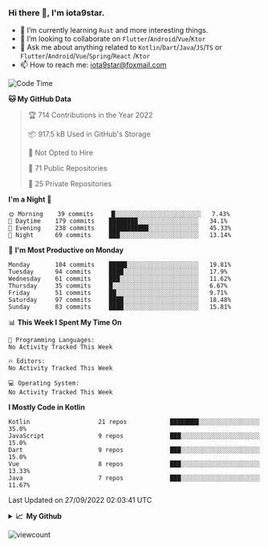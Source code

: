 ### Hi there 👋, I'm iota9star.

- 🌱 I’m currently learning `Rust` and more interesting things.
- 👯 I’m looking to collaborate on `Flutter`/`Android`/`Vue`/`Ktor`
- 💬 Ask me about anything related to `Kotlin`/`Dart`/`Java`/`JS`/`TS` or `Flutter`/`Android`/`Vue`/`Spring`/`React`
  /`Ktor`
- 📫 How to reach me: [iota9star@foxmail.com](iota9star@foxmail.com)



<!--START_SECTION:waka-->
![Code Time](http://img.shields.io/badge/Code%20Time-3%2C090%20hrs%2054%20mins-blue)

**🐱 My GitHub Data** 

> 🏆 714 Contributions in the Year 2022
 > 
> 📦 917.5 kB Used in GitHub's Storage 
 > 
> 🚫 Not Opted to Hire
 > 
> 📜 71 Public Repositories 
 > 
> 🔑 25 Private Repositories  
 > 
**I'm a Night 🦉** 

```text
🌞 Morning    39 commits     █░░░░░░░░░░░░░░░░░░░░░░░░   7.43% 
🌆 Daytime    179 commits    ████████░░░░░░░░░░░░░░░░░   34.1% 
🌃 Evening    238 commits    ███████████░░░░░░░░░░░░░░   45.33% 
🌙 Night      69 commits     ███░░░░░░░░░░░░░░░░░░░░░░   13.14%

```
📅 **I'm Most Productive on Monday** 

```text
Monday       104 commits    █████░░░░░░░░░░░░░░░░░░░░   19.81% 
Tuesday      94 commits     ████░░░░░░░░░░░░░░░░░░░░░   17.9% 
Wednesday    61 commits     ███░░░░░░░░░░░░░░░░░░░░░░   11.62% 
Thursday     35 commits     █░░░░░░░░░░░░░░░░░░░░░░░░   6.67% 
Friday       51 commits     ██░░░░░░░░░░░░░░░░░░░░░░░   9.71% 
Saturday     97 commits     ████░░░░░░░░░░░░░░░░░░░░░   18.48% 
Sunday       83 commits     ████░░░░░░░░░░░░░░░░░░░░░   15.81%

```


📊 **This Week I Spent My Time On** 

```text
💬 Programming Languages: 
No Activity Tracked This Week

🔥 Editors: 
No Activity Tracked This Week

💻 Operating System: 
No Activity Tracked This Week

```

**I Mostly Code in Kotlin** 

```text
Kotlin                   21 repos            ████████░░░░░░░░░░░░░░░░░   35.0% 
JavaScript               9 repos             ███░░░░░░░░░░░░░░░░░░░░░░   15.0% 
Dart                     9 repos             ███░░░░░░░░░░░░░░░░░░░░░░   15.0% 
Vue                      8 repos             ███░░░░░░░░░░░░░░░░░░░░░░   13.33% 
Java                     7 repos             ███░░░░░░░░░░░░░░░░░░░░░░   11.67%

```



 Last Updated on 27/09/2022 02:03:41 UTC
<!--END_SECTION:waka-->

<details>
  <summary><b>📈&nbsp;&nbsp;My Github</b></summary>
  <br>
  <img src='https://github-profile-trophy.vercel.app/?username=iota9star'>
  <img src='https://bad-apple-github-readme.vercel.app/api?show_bg=1&username=iota9star&hide_title=true'>
  <img src='http://cr-skills-chart-widget.azurewebsites.net/api/api?username=iota9star'>
</details>


![viewcount](https://count.getloli.com/get/@iota9star?theme=rule34)
